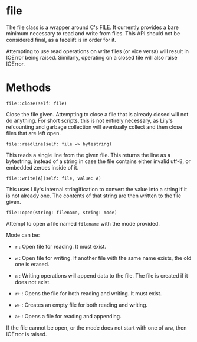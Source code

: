 file
====

The file class is a wrapper around C's FILE. It currently provides a bare minimum necessary to read and write from files. This API should not be considered final, as a facelift is in order for it.

Attempting to use read operations on write files (or vice versa) will result in IOError being raised. Similarly, operating on a closed file will also raise IOError.

# Methods

`file::close(self: file)`

Close the file given. Attempting to close a file that is already closed will not do anything. For short scripts, this is not entirely necessary, as Lily's refcounting and garbage collection will eventually collect and then close files that are left open.


`file::readline(self: file => bytestring)`

This reads a single line from the given file. This returns the line as a bytestring, instead of a string in case the file contains either invalid utf-8, or embedded zeroes inside of it.


`file::write[A](self: file, value: A)`

This uses Lily's internal stringification to convert the value into a string if it is not already one. The contents of that string are then written to the file given.


`file::open(string: filename, string: mode)`

Attempt to open a file named `filename` with the mode provided.

Mode can be:

* `r` : Open file for reading. It must exist.

* `w` : Open file for writing. If another file with the same name exists, the old one is erased.

* `a` : Writing operations will append data to the file. The file is created if it does not exist.

* `r+` : Opens the file for both reading and writing. It must exist.

* `w+` : Creates an empty file for both reading and writing.

* `a+` : Opens a file for reading and appending.

If the file cannot be open, or the mode does not start with one of `arw`, then IOError is raised.
